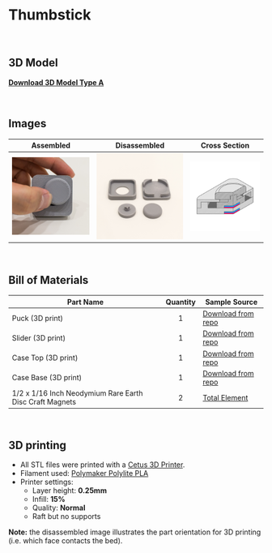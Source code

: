 # Thumbstick
<br>

## 3D Model

[**Download 3D Model Type A**](https://a360.co/2unZAfm)

<br>

## Images

| Assembled | Disassembled | Cross Section |
| --- | --- | --- |
| ![Thumbstick](Thumbstick_Assembled.png) | ![Thumbstick](Thumbstick_Disassembled.png) | ![Thumbstick](X_Thumbstick.png) |

<br>

## Bill of Materials

| Part Name | Quantity | Sample Source |
| --- | :---: | --- |
| Puck (3D print) | 1 | [Download from repo](Print_Thumbstick_Puck.stl) |
| Slider (3D print) | 1 | [Download from repo](Print_Thumbstick_Slider.stl) |
| Case Top (3D print) | 1 | [Download from repo](Print_Thumbstick_CaseA.stl) |
| Case Base (3D print) | 1 | [Download from repo](Print_Thumbstick_CaseB.stl) |
| 1/2 x 1/16 Inch Neodymium Rare Earth Disc Craft Magnets   | 2 | [Total Element](https://totalelement.com/collections/disc-magnets/products/1-2-x-1-16-inch-neodymium-rare-earth-disc-magnets-n48-50-pack) |

<br>

## 3D printing
* All STL files were printed with a [Cetus 3D Printer](https://www.cetus3d.com/).
* Filament used: [Polymaker Polylite PLA](http://www.polymaker.com/shop/polylitetrade/)
* Printer settings:
  * Layer height: **0.25mm**
  * Infill: **15%**
  * Quality: **Normal**
  * Raft but no supports

**Note:** the disassembled image illustrates the part orientation for 3D printing (i.e. which face contacts the bed).